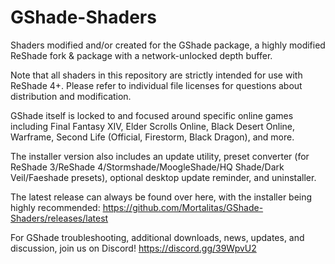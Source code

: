 # GShade-Shaders
Shaders modified and/or created for the GShade package, a highly modified ReShade fork & package with a network-unlocked depth buffer. 

Note that all shaders in this repository are strictly intended for use with ReShade 4+. Please refer to individual file licenses for questions about distribution and modification.

GShade itself is locked to and focused around specific online games including Final Fantasy XIV, Elder Scrolls Online, Black Desert Online, Warframe, Second Life (Official, Firestorm, Black Dragon), and more.

The installer version also includes an update utility, preset converter (for ReShade 3/ReShade 4/Stormshade/MoogleShade/HQ Shade/Dark Veil/Faeshade presets), optional desktop update reminder, and uninstaller.

The latest release can always be found over here, with the installer being highly recommended: https://github.com/Mortalitas/GShade-Shaders/releases/latest

For GShade troubleshooting, additional downloads, news, updates, and discussion, join us on Discord! https://discord.gg/39WpvU2
